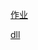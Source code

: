 ﻿[作业](http://www.cnblogs.com/silent-zlv/p/8684979.html)
 
 [dll](https://github.com/shirley-wu/hw2-CoreDll/)

